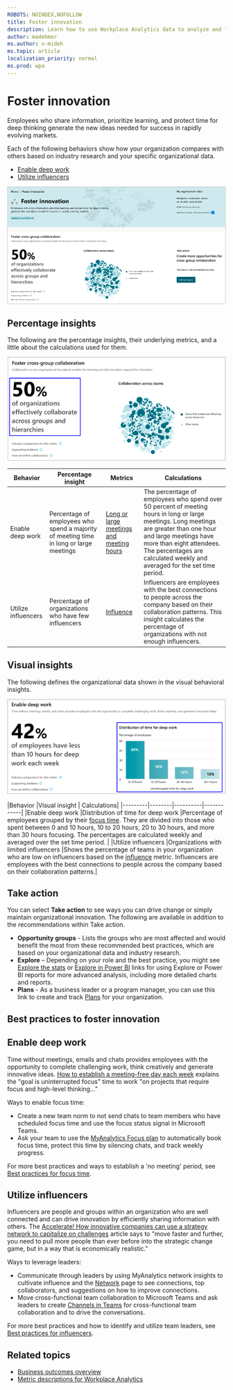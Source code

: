 ```yaml
---
ROBOTS: NOINDEX,NOFOLLOW
title: Foster innovation
description: Learn how to use Workplace Analytics data to analyze and foster innovation in your organization
author: madehmer
ms.author: v-mideh
ms.topic: article
localization_priority: normal 
ms.prod: wpa
---
```


# Foster innovation

Employees who share information, prioritize learning, and protect time for deep thinking generate the new ideas needed for success in rapidly evolving markets.

Each of the following behaviors show how your organization compares with others based on industry research and your specific organizational data.

* [Enable deep work](#enable-deep-work)
* [Utilize influencers](#utilize-influencers)

![Foster innovation page](../images/wpa/use/innovation.png)

## Percentage insights

The following are the percentage insights, their underlying metrics, and a little about the calculations used for them.

![Foster innovation percentage insight](../images/wpa/use/innovation-percent.png)

|Behavior |Percentage insight | Metrics |Calculations |
|---------|--------|--------------------|----------------------|
|Enable deep work |Percentage of employees who spend a majority of meeting time in long or large meetings |[Long or large meetings and meeting hours](metric-definitions.md#person-metrics) |The percentage of employees who spend over 50 percent of meeting hours in long or large meetings. Long meetings are greater than one hour and large meetings have more than eight attendees. The percentages are calculated weekly and averaged for the set time period. |
|Utilize influencers |Percentage of organizations who have few influencers |[Influence](metric-definitions.md#organizational-network-analysis-ona-metrics) |Influencers are employees with the best connections to people across the company based on their collaboration patterns. This insight calculates the percentage of organizations with not enough influencers. |

## Visual insights

The following defines the organizational data shown in the visual behavioral insights.

![Foster innovation visual insight](../images/wpa/use/innovation-visual.png)

|Behavior |Visual insight | Calculations|
|---------|--------|----------|------------|
|Enable deep work |Distribution of time for deep work |Percentage of employees grouped by their [focus time](metric-definitions.md#focus-define). They are divided into those who spent between 0 and 10 hours, 10 to 20 hours, 20 to 30 hours, and more than 30 hours focusing. The percentages are calculated weekly and averaged over the set time period. |
|Utilize influencers |Organizations with limited influencers |Shows the percentage of teams in your organization who are low on influencers based on the [influence](metric-definitions.md#organizational-network-analysis-ona-metrics) metric. Influencers are employees with the best connections to people across the company based on their collaboration patterns.|

## Take action

You can select **Take action** to see ways you can drive change or simply maintain organizational innovation. The following are available in addition to the recommendations within Take action.

* **Opportunity groups** - Lists the groups who are most affected and would benefit the most from these recommended best practices, which are based on your organizational data and industry research.
* **Explore**  – Depending on your role and the best practice, you might see [Explore the stats](explore-intro.md) or [Explore in Power BI](../tutorials/power-bi-intro.md) links for using Explore or Power BI reports for more advanced analysis, including more detailed charts and reports.
* **Plans** - As a business leader or a program manager, you can use this link to create and track [Plans](../Tutorials/solutionsv2-intro.md) for your organization.

## Best practices to foster innovation

<!-- ### Foster cross-group collaboration

Collaboration across organizational boundaries enables the learning and idea formation required for innovation. [How to Make Sure Agile Teams Can Work Together](https://insights.office.com/collaboration/how-to-make-sure-agile-teams-can-work-together/) explains that work "occurs through collaboration in networks of relationships that often do not mirror formal reporting structures or standard work processes."

Ways to create opportunities for cross-group collaboration:

* Create cross-functional [Teams channels](https://docs.microsoft.com/microsoftteams/teams-channels-overview) to build community and communicate, share information, and brainstorm about projects.
* Give teams an opportunity to join cross-functional teams to compete in an innovation challenge around a key business challenge.

For more best practices and how to create goals across teams or departments, see [Best practices for cross-group collaboration](../tutorials/gm-cgcollaboration.md).
-->
## Enable deep work

Time without meetings, emails and chats provides employees with the opportunity to complete challenging work, think creatively and generate innovative ideas. [How to establish a meeting-free day each week](https://insights.office.com/time-management/how-to-establish-a-meeting-free-day-each-week/) explains the "goal is uninterrupted focus" time to work "on projects that require focus and high-level thinking..."

Ways to enable focus time:

* Create a new team norm to not send chats to team members who have scheduled focus time and use the focus status signal in Microsoft Teams.
* Ask your team to use the [MyAnalytics Focus plan](../myanalytics/use/focus-plan.md) to automatically book focus time, protect this time by silencing chats, and track weekly progress.

For more best practices and ways to establish a 'no meeting' period, see [Best practices for focus time](../tutorials/gm-focus.md).

## Utilize influencers

Influencers are people and groups within an organization who are well connected and can drive innovation by efficiently sharing information with others. The [Accelerate! How innovative companies can use a strategy network to capitalize on challenges](https://insights.office.com/management-strategy/strategy-network-how-innovative-companies-capitalize/) article says to "move faster and further, you need to pull more people than ever before into the strategic change game, but in a way that is economically realistic."

Ways to leverage leaders:

* Communicate through leaders by using MyAnalytics network insights to cultivate influence and the [Network](../myanalytics/use/network.md) page to see connections, top collaborators, and suggestions on how to improve connections.
* Move cross-functional team collaboration to Microsoft Teams and ask leaders to create [Channels in Teams](https://docs.microsoft.com/microsoftteams/teams-channels-overview) for cross-functional team collaboration and to drive the conversations.

For more best practices and how to identify and utilize team leaders, see [Best practices for influencers](../tutorials/gm-influencer.md).

## Related topics

* [Business outcomes overview](insights.md)
* [Metric descriptions for Workplace Analytics](metric-definitions.md)
